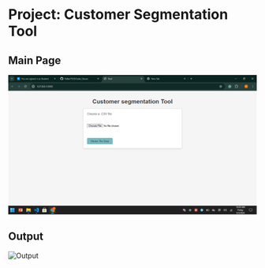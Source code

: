 # Project: Customer Segmentation Tool

## Main Page
![Main Page](https://github.com/Pallav7533/Code_Clause/blob/main/Project%203%20Customer%20Segmentation%20Tool/Demo/Main.png)

## Output
![Output](ohttps://github.com/Pallav7533/Code_Clause/blob/main/Project%203%20Customer%20Segmentation%20Tool/Demo/output.png)

